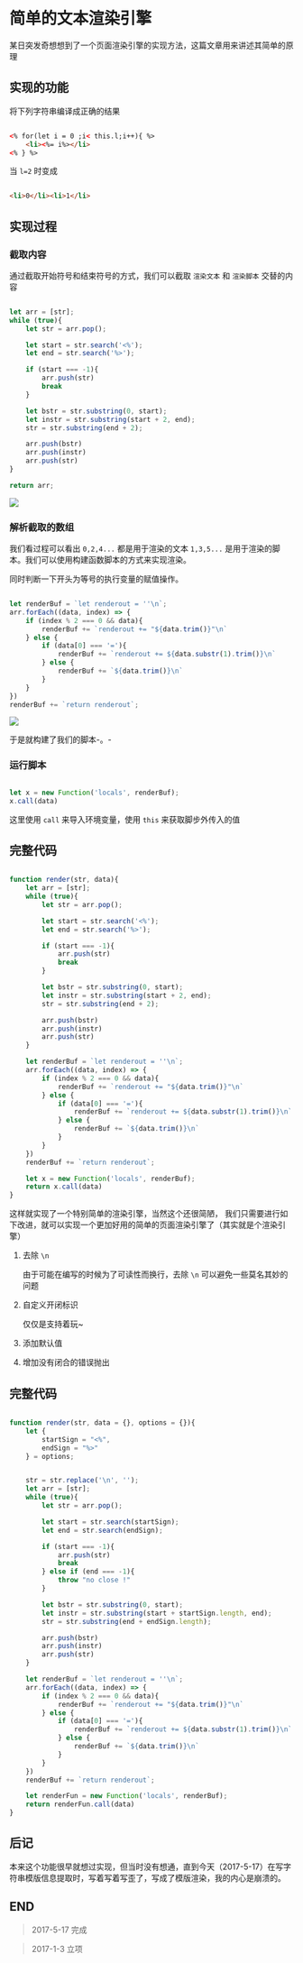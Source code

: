 # 简单的文本渲染引擎

某日突发奇想想到了一个页面渲染引擎的实现方法，这篇文章用来讲述其简单的原理

## 实现的功能

将下列字符串编译成正确的结果

``` html

<% for(let i = 0 ;i< this.l;i++){ %>
    <li><%= i%></li>
<% } %>

```

当 `l=2` 时变成

``` html

<li>0</li><li>1</li>

```

## 实现过程

### 截取内容

通过截取开始符号和结束符号的方式，我们可以截取 `渲染文本` 和 `渲染脚本` 交替的内容

``` javascript

let arr = [str];
while (true){
    let str = arr.pop();

    let start = str.search('<%');
    let end = str.search('%>');

    if (start === -1){
        arr.push(str)
        break
    }

    let bstr = str.substring(0, start);
    let instr = str.substring(start + 2, end);
    str = str.substring(end + 2);

    arr.push(bstr)
    arr.push(instr)
    arr.push(str)
}

return arr;

```

![](https://blog-cdn.chenxiyuan.fun/17-5-17/66075025-file_1495027210281_87f8.png)

### 解析截取的数组

我们看过程可以看出 `0,2,4...` 都是用于渲染的文本 `1,3,5...` 是用于渲染的脚本。我们可以使用构建函数脚本的方式来实现渲染。

同时判断一下开头为等号的执行变量的赋值操作。

``` javascript

let renderBuf = `let renderout = ''\n`;
arr.forEach((data, index) => {
    if (index % 2 === 0 && data){
        renderBuf += `renderout += "${data.trim()}"\n`
    } else {
        if (data[0] === '='){
            renderBuf += `renderout += ${data.substr(1).trim()}\n`
        } else {
            renderBuf += `${data.trim()}\n`
        }
    }
})
renderBuf += `return renderout`;

```

![](https://blog-cdn.chenxiyuan.fun/17-5-17/94350714-file_1495027591430_16788.png)

于是就构建了我们的脚本-。-

### 运行脚本

``` javascript

let x = new Function('locals', renderBuf);
x.call(data)

```

这里使用 `call` 来导入环境变量，使用 `this` 来获取脚步外传入的值

## 完整代码

``` javascript

function render(str, data){
    let arr = [str];
    while (true){
        let str = arr.pop();

        let start = str.search('<%');
        let end = str.search('%>');

        if (start === -1){
            arr.push(str)
            break
        }

        let bstr = str.substring(0, start);
        let instr = str.substring(start + 2, end);
        str = str.substring(end + 2);

        arr.push(bstr)
        arr.push(instr)
        arr.push(str)
    }

    let renderBuf = `let renderout = ''\n`;
    arr.forEach((data, index) => {
        if (index % 2 === 0 && data){
            renderBuf += `renderout += "${data.trim()}"\n`
        } else {
            if (data[0] === '='){
                renderBuf += `renderout += ${data.substr(1).trim()}\n`
            } else {
                renderBuf += `${data.trim()}\n`
            }
        }
    })
    renderBuf += `return renderout`;

    let x = new Function('locals', renderBuf);
    return x.call(data)
}

```

这样就实现了一个特别简单的渲染引擎，当然这个还很简陋，
我们只需要进行如下改进，就可以实现一个更加好用的简单的页面渲染引擎了（其实就是个渲染引擎）

1.  去除 `\n`

    由于可能在编写的时候为了可读性而换行，去除 `\n` 可以避免一些莫名其妙的问题

2.  自定义开闭标识

    仅仅是支持着玩~

3.  添加默认值

4.  增加没有闭合的错误抛出

## 完整代码

``` javascript

function render(str, data = {}, options = {}){
    let {
        startSign = "<%",
        endSign = "%>"
    } = options;


    str = str.replace('\n', '');
    let arr = [str];
    while (true){
        let str = arr.pop();

        let start = str.search(startSign);
        let end = str.search(endSign);

        if (start === -1){
            arr.push(str)
            break
        } else if (end === -1){
            throw "no close !"
        }

        let bstr = str.substring(0, start);
        let instr = str.substring(start + startSign.length, end);
        str = str.substring(end + endSign.length);

        arr.push(bstr)
        arr.push(instr)
        arr.push(str)
    }

    let renderBuf = `let renderout = ''\n`;
    arr.forEach((data, index) => {
        if (index % 2 === 0 && data){
            renderBuf += `renderout += "${data.trim()}"\n`
        } else {
            if (data[0] === '='){
                renderBuf += `renderout += ${data.substr(1).trim()}\n`
            } else {
                renderBuf += `${data.trim()}\n`
            }
        }
    })
    renderBuf += `return renderout`;

    let renderFun = new Function('locals', renderBuf);
    return renderFun.call(data)
}

```

## 后记

本来这个功能很早就想过实现，但当时没有想通，直到今天（2017-5-17）在写字符串模版信息提取时，写着写着写歪了，写成了模版渲染，我的内心是崩溃的。

## END

> 2017-5-17 完成

> 2017-1-3 立项
